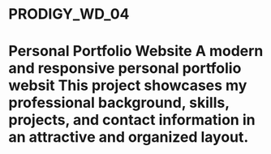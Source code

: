 # PRODIGY_WD_04
# Personal Portfolio Website  A modern and responsive personal portfolio websit This project showcases my professional background, skills, projects, and contact information in an attractive and organized layout.
